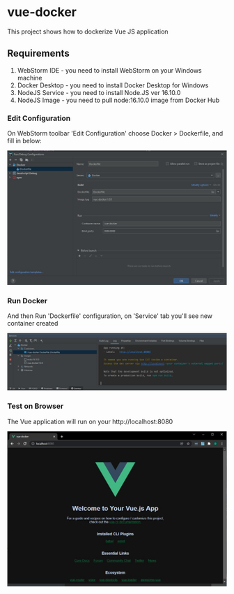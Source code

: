 # vue-docker

This project shows how to dockerize Vue JS application

## Requirements

1. WebStorm IDE - you need to install WebStorm on your Windows machine
2. Docker Desktop - you need to install Docker Desktop for Windows
3. NodeJS Service - you need to install Node.JS ver 16.10.0
4. NodeJS Image - you need to pull node:16.10.0 image from Docker Hub

### Edit Configuration

On WebStorm toolbar 'Edit Configuration' choose Docker > Dockerfile, and fill in below:

![](image/config.jpg)

### Run Docker

And then Run 'Dockerfile' configuration, on 'Service' tab you'll see new container created

![](image/service.jpg)

### Test on Browser

The Vue application will run on your http://localhost:8080

![](image/chrome.jpg)

